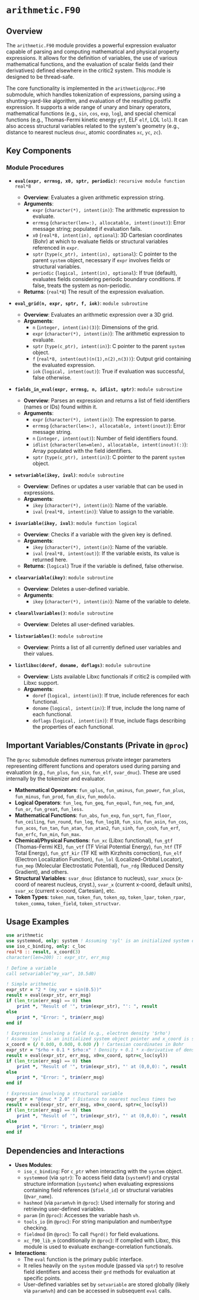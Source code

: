 # `arithmetic.F90`

## Overview

The `arithmetic.F90` module provides a powerful expression evaluator capable of parsing and computing mathematical and physical property expressions. It allows for the definition of variables, the use of various mathematical functions, and the evaluation of scalar fields (and their derivatives) defined elsewhere in the critic2 system. This module is designed to be thread-safe.

The core functionality is implemented in the `arithmetic@proc.F90` submodule, which handles tokenization of expressions, parsing using a shunting-yard-like algorithm, and evaluation of the resulting postfix expression. It supports a wide range of unary and binary operators, mathematical functions (e.g., `sin`, `cos`, `exp`, `log`), and special chemical functions (e.g., Thomas-Fermi kinetic energy `gtf`, ELF `elf`, LOL `lol`). It can also access structural variables related to the system's geometry (e.g., distance to nearest nucleus `dnuc`, atomic coordinates `xc`, `yc`, `zc`).

## Key Components

### Module Procedures

*   **`eval(expr, errmsg, x0, sptr, periodic)`**: `recursive module function real*8`
    *   **Overview**: Evaluates a given arithmetic expression string.
    *   **Arguments**:
        *   `expr` (`character(*), intent(in)`): The arithmetic expression to evaluate.
        *   `errmsg` (`character(len=:), allocatable, intent(inout)`): Error message string; populated if evaluation fails.
        *   `x0` (`real*8, intent(in), optional`): 3D Cartesian coordinates (Bohr) at which to evaluate fields or structural variables referenced in `expr`.
        *   `sptr` (`type(c_ptr), intent(in), optional`): C pointer to the parent `system` object, necessary if `expr` involves fields or structural variables.
        *   `periodic` (`logical, intent(in), optional`): If true (default), evaluates fields considering periodic boundary conditions. If false, treats the system as non-periodic.
    *   **Returns**: (`real*8`) The result of the expression evaluation.

*   **`eval_grid(n, expr, sptr, f, iok)`**: `module subroutine`
    *   **Overview**: Evaluates an arithmetic expression over a 3D grid.
    *   **Arguments**:
        *   `n` (`integer, intent(in)(3)`): Dimensions of the grid.
        *   `expr` (`character(*), intent(in)`): The arithmetic expression to evaluate.
        *   `sptr` (`type(c_ptr), intent(in)`): C pointer to the parent `system` object.
        *   `f` (`real*8, intent(out)(n(1),n(2),n(3))`): Output grid containing the evaluated expression.
        *   `iok` (`logical, intent(out)`): True if evaluation was successful, false otherwise.

*   **`fields_in_eval(expr, errmsg, n, idlist, sptr)`**: `module subroutine`
    *   **Overview**: Parses an expression and returns a list of field identifiers (names or IDs) found within it.
    *   **Arguments**:
        *   `expr` (`character(*), intent(in)`): The expression to parse.
        *   `errmsg` (`character(len=:), allocatable, intent(inout)`): Error message string.
        *   `n` (`integer, intent(out)`): Number of field identifiers found.
        *   `idlist` (`character(len=mlen), allocatable, intent(inout)(:)`): Array populated with the field identifiers.
        *   `sptr` (`type(c_ptr), intent(in)`): C pointer to the parent `system` object.

*   **`setvariable(ikey, ival)`**: `module subroutine`
    *   **Overview**: Defines or updates a user variable that can be used in expressions.
    *   **Arguments**:
        *   `ikey` (`character(*), intent(in)`): Name of the variable.
        *   `ival` (`real*8, intent(in)`): Value to assign to the variable.

*   **`isvariable(ikey, ival)`**: `module function logical`
    *   **Overview**: Checks if a variable with the given key is defined.
    *   **Arguments**:
        *   `ikey` (`character(*), intent(in)`): Name of the variable.
        *   `ival` (`real*8, intent(out)`): If the variable exists, its value is returned here.
    *   **Returns**: (`logical`) True if the variable is defined, false otherwise.

*   **`clearvariable(ikey)`**: `module subroutine`
    *   **Overview**: Deletes a user-defined variable.
    *   **Arguments**:
        *   `ikey` (`character(*), intent(in)`): Name of the variable to delete.

*   **`clearallvariables()`**: `module subroutine`
    *   **Overview**: Deletes all user-defined variables.

*   **`listvariables()`**: `module subroutine`
    *   **Overview**: Prints a list of all currently defined user variables and their values.

*   **`listlibxc(doref, doname, doflags)`**: `module subroutine`
    *   **Overview**: Lists available Libxc functionals if critic2 is compiled with Libxc support.
    *   **Arguments**:
        *   `doref` (`logical, intent(in)`): If true, include references for each functional.
        *   `doname` (`logical, intent(in)`): If true, include the long name of each functional.
        *   `doflags` (`logical, intent(in)`): If true, include flags describing the properties of each functional.

## Important Variables/Constants (Private in `@proc`)

The `@proc` submodule defines numerous private integer parameters representing different functions and operators used during parsing and evaluation (e.g., `fun_plus`, `fun_sin`, `fun_elf`, `svar_dnuc`). These are used internally by the tokenizer and evaluator.

*   **Mathematical Operators**: `fun_uplus`, `fun_uminus`, `fun_power`, `fun_plus`, `fun_minus`, `fun_prod`, `fun_div`, `fun_modulo`.
*   **Logical Operators**: `fun_leq`, `fun_geq`, `fun_equal`, `fun_neq`, `fun_and`, `fun_or`, `fun_great`, `fun_less`.
*   **Mathematical Functions**: `fun_abs`, `fun_exp`, `fun_sqrt`, `fun_floor`, `fun_ceiling`, `fun_round`, `fun_log`, `fun_log10`, `fun_sin`, `fun_asin`, `fun_cos`, `fun_acos`, `fun_tan`, `fun_atan`, `fun_atan2`, `fun_sinh`, `fun_cosh`, `fun_erf`, `fun_erfc`, `fun_min`, `fun_max`.
*   **Chemical/Physical Functions**: `fun_xc` (Libxc functional), `fun_gtf` (Thomas-Fermi KE), `fun_vtf` (TF Virial Potential Energy), `fun_htf` (TF Total Energy), `fun_gtf_kir` (TF KE with Kirzhnits correction), `fun_elf` (Electron Localization Function), `fun_lol` (Localized-Orbital Locator), `fun_mep` (Molecular Electrostatic Potential), `fun_rdg` (Reduced Density Gradient), and others.
*   **Structural Variables**: `svar_dnuc` (distance to nucleus), `svar_xnucx` (x-coord of nearest nucleus, cryst.), `svar_x` (current x-coord, default units), `svar_xc` (current x-coord, Cartesian), etc.
*   **Token Types**: `token_num`, `token_fun`, `token_op`, `token_lpar`, `token_rpar`, `token_comma`, `token_field`, `token_structvar`.

## Usage Examples

```fortran
use arithmetic
use systemmod, only: system ! Assuming 'syl' is an initialized system object
use iso_c_binding, only: c_loc
real*8 :: result, x_coord(3)
character(len=200) :: expr_str, err_msg

! Define a variable
call setvariable("my_var", 10.5d0)

! Simple arithmetic
expr_str = "2 * (my_var + sin(0.5))"
result = eval(expr_str, err_msg)
if (len_trim(err_msg) == 0) then
    print *, "Result of '", trim(expr_str), "': ", result
else
    print *, "Error: ", trim(err_msg)
end if

! Expression involving a field (e.g., electron density '$rho')
! Assume 'syl' is an initialized system object pointer and x_coord is set
x_coord = (/ 0.0d0, 0.0d0, 0.0d0 /) ! Cartesian coordinates in Bohr
expr_str = "$rho + 0.1 * $rho:x" ! Density + 0.1 * x-derivative of density
result = eval(expr_str, err_msg, x0=x_coord, sptr=c_loc(syl))
if (len_trim(err_msg) == 0) then
    print *, "Result of '", trim(expr_str), "' at (0,0,0): ", result
else
    print *, "Error: ", trim(err_msg)
end if

! Expression involving a structural variable
expr_str = "@dnuc * 2.0" ! Distance to nearest nucleus times two
result = eval(expr_str, err_msg, x0=x_coord, sptr=c_loc(syl))
if (len_trim(err_msg) == 0) then
    print *, "Result of '", trim(expr_str), "' at (0,0,0): ", result
else
    print *, "Error: ", trim(err_msg)
end if
```

## Dependencies and Interactions

*   **Uses Modules**:
    *   `iso_c_binding`: For `c_ptr` when interacting with the `system` object.
    *   `systemmod` (via `sptr`): To access field data (`system%f`) and crystal structure information (`system%c`) when evaluating expressions containing field references (`$field_id`) or structural variables (`@var_name`).
    *   `hashmod` (via `param%vh` in `@proc`): Used internally for storing and retrieving user-defined variables.
    *   `param` (in `@proc`): Accesses the variable hash `vh`.
    *   `tools_io` (in `@proc`): For string manipulation and number/type checking.
    *   `fieldmod` (in `@proc`): To call `f%grd()` for field evaluations.
    *   `xc_f90_lib_m` (conditionally in `@proc`): If compiled with Libxc, this module is used to evaluate exchange-correlation functionals.
*   **Interactions**:
    *   The `eval` function is the primary public interface.
    *   It relies heavily on the `system` module (passed via `sptr`) to resolve field identifiers and access their `grd` methods for evaluation at specific points.
    *   User-defined variables set by `setvariable` are stored globally (likely via `param%vh`) and can be accessed in subsequent `eval` calls.

```
